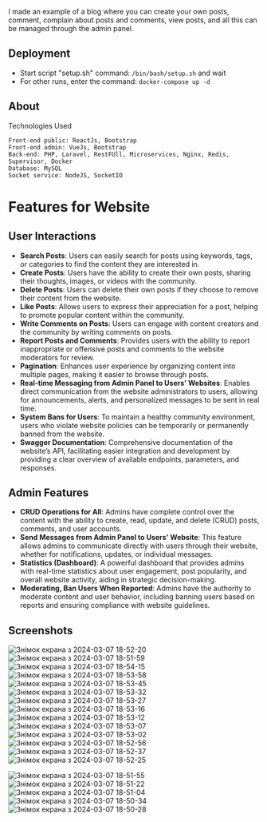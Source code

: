 I made an example of a blog where you can create your own posts, comment, complain about posts and comments, view posts, and all this can be managed through the admin panel.
<h2>Deployment</h2>
<ul>
  <li>Start script "setup.sh" command: <code>/bin/bash/setup.sh</code> and wait</li>
  <li>For other runs, enter the command: <code>docker-compose up -d</code></li>
</ul>
<h2>About</h2>

Technologies Used

    Front-end public: ReactJs, Bootstrap
    Front-end admin: VueJs, Bootstrap
    Back-end: PHP, Laravel, RestFUll, Microservices, Nginx, Redis, Supervisor, Docker
    Database: MySQL
    Socket service: NodeJS, SocketIO
    
# Features for Website

## User Interactions

- **Search Posts**: Users can easily search for posts using keywords, tags, or categories to find the content they are interested in.
- **Create Posts**: Users have the ability to create their own posts, sharing their thoughts, images, or videos with the community.
- **Delete Posts**: Users can delete their own posts if they choose to remove their content from the website.
- **Like Posts**: Allows users to express their appreciation for a post, helping to promote popular content within the community.
- **Write Comments on Posts**: Users can engage with content creators and the community by writing comments on posts.
- **Report Posts and Comments**: Provides users with the ability to report inappropriate or offensive posts and comments to the website moderators for review.
- **Pagination**: Enhances user experience by organizing content into multiple pages, making it easier to browse through posts.
- **Real-time Messaging from Admin Panel to Users' Websites**: Enables direct communication from the website administrators to users, allowing for announcements, alerts, and personalized messages to be sent in real time.
- **System Bans for Users**: To maintain a healthy community environment, users who violate website policies can be temporarily or permanently banned from the website.
- **Swagger Documentation**: Comprehensive documentation of the website’s API, facilitating easier integration and development by providing a clear overview of available endpoints, parameters, and responses.

## Admin Features

- **CRUD Operations for All**: Admins have complete control over the content with the ability to create, read, update, and delete (CRUD) posts, comments, and user accounts.
- **Send Messages from Admin Panel to Users' Website**: This feature allows admins to communicate directly with users through their website, whether for notifications, updates, or individual messages.
- **Statistics (Dashboard)**: A powerful dashboard that provides admins with real-time statistics about user engagement, post popularity, and overall website activity, aiding in strategic decision-making.
- **Moderating, Ban Users When Reported**: Admins have the authority to moderate content and user behavior, including banning users based on reports and ensuring compliance with website guidelines.

## Screenshots
![Знімок екрана з 2024-03-07 18-52-20](https://github.com/RecountsXxx/blog_laravel/assets/107986811/cff3f638-4663-4c0a-8d55-afe8a8637a62)
![Знімок екрана з 2024-03-07 18-51-59](https://github.com/RecountsXxx/blog_laravel/assets/107986811/b6268059-45fb-4a20-a24c-fb801c8cd6e5)
![Знімок екрана з 2024-03-07 18-54-15](https://github.com/RecountsXxx/blog_laravel/assets/107986811/d8a8eb4a-cc95-421b-a9bd-8cc4f3eb6521)
![Знімок екрана з 2024-03-07 18-53-58](https://github.com/RecountsXxx/blog_laravel/assets/107986811/71dd3020-7298-4f29-94b4-e63a904452e4)
![Знімок екрана з 2024-03-07 18-53-45](https://github.com/RecountsXxx/blog_laravel/assets/107986811/cfe1939d-65ef-4a6d-8cb5-92ae7ba16db2)
![Знімок екрана з 2024-03-07 18-53-32](https://github.com/RecountsXxx/blog_laravel/assets/107986811/88cd0b31-31f0-4cfb-ab77-897ea7857abc)
![Знімок екрана з 2024-03-07 18-53-27](https://github.com/RecountsXxx/blog_laravel/assets/107986811/f2e76711-4be4-4761-9319-8c5605f6f2e7)
![Знімок екрана з 2024-03-07 18-53-16](https://github.com/RecountsXxx/blog_laravel/assets/107986811/2964875f-d97f-47f1-8caf-84a53fab26f9)
![Знімок екрана з 2024-03-07 18-53-12](https://github.com/RecountsXxx/blog_laravel/assets/107986811/e079e786-18af-4dca-bfc2-de468e513557)
![Знімок екрана з 2024-03-07 18-53-07](https://github.com/RecountsXxx/blog_laravel/assets/107986811/fc8e2b2c-edc7-4ae0-8874-d3154da3dc47)
![Знімок екрана з 2024-03-07 18-53-02](https://github.com/RecountsXxx/blog_laravel/assets/107986811/85eedc42-9df6-4833-ae1e-dcbe42b650e1)
![Знімок екрана з 2024-03-07 18-52-56](https://github.com/RecountsXxx/blog_laravel/assets/107986811/fab96150-ae7b-486c-aea9-517134c8cd20)
![Знімок екрана з 2024-03-07 18-52-37](https://github.com/RecountsXxx/blog_laravel/assets/107986811/5c41a1c4-bf5f-4a06-8bca-f3a7db8365a2)
![Знімок екрана з 2024-03-07 18-52-25](https://github.com/RecountsXxx/blog_laravel/assets/107986811/e95f6361-325f-494e-8056-a2a69cb9e3a8)

![Знімок екрана з 2024-03-07 18-51-55](https://github.com/RecountsXxx/blog_laravel/assets/107986811/c53d35e5-0acb-40ba-a6a2-b3f98fc4e740)
![Знімок екрана з 2024-03-07 18-51-22](https://github.com/RecountsXxx/blog_laravel/assets/107986811/ee9cc07c-36f3-4f65-99c4-29515019d515)
![Знімок екрана з 2024-03-07 18-51-04](https://github.com/RecountsXxx/blog_laravel/assets/107986811/b135b6cd-b40e-4a75-a8f2-86427e92aebb)
![Знімок екрана з 2024-03-07 18-50-34](https://github.com/RecountsXxx/blog_laravel/assets/107986811/3eece95a-83a0-4c65-b0e8-58bbbd2c1a9c)
![Знімок екрана з 2024-03-07 18-50-28](https://github.com/RecountsXxx/blog_laravel/assets/107986811/3c1145a9-c175-48d7-88d9-6916ec7c0225)


    

